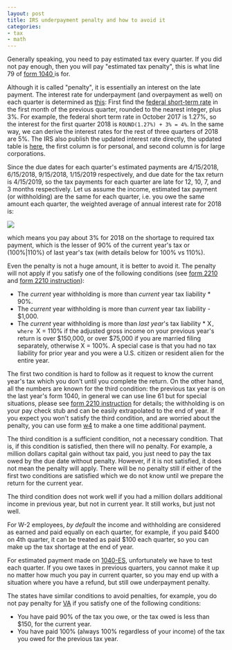 ```yaml
---
layout: post
title: IRS underpayment penalty and how to avoid it
categories:
- tax
- math
---
```


Generally speaking, you need to pay estimated tax every quarter.
If you did not pay enough, then you will pay "estimated tax penalty",
this is what line 79 of [form 1040
](https://www.irs.gov/pub/irs-pdf/f1040.pdf) is for.

Although it is called "penalty", it is essentially an interest on
the late payment. The interest rate for underpayment (and overpayment as well) on each quarter is determined
as [this](https://www.irs.gov/newsroom/interest-rates-remain-the-same-for-the-first-quarter-of-2021):
First find the [federal short-term
rate](https://apps.irs.gov/app/picklist/list/federalRates.html) in
the first month of the previous quarter, rounded to the nearest
integer, plus 3%. For example, the federal short term rate in
October 2017 is 1.27%, so the interest for the first quarter 2018
is `ROUND(1.27%) + 3% = 4%`. In the same way, we can derive the
interest rates for the rest of three quarters of 2018 are 5%.
The IRS also publish the updated interest rate directly, the
updated table is [here](https://www.dol.gov/agencies/ebsa/employers-and-advisers/plan-administration-and-compliance/correction-programs/vfcp/table-of-underpayment-rates),
the first column is for personal, and second column is for large corporations.

Since the due dates for each quarter's estimated payments are 4/15/2018, 6/15/2018, 9/15/2018, 1/15/2019 respectively, and due date for the tax
return is 4/15/2019, so the tax payments for each quarter are late for 12, 10, 7, and 3 months respectively.
Let us assume the income, estimated tax payment (or withholding) are the same for each quarter, i.e. you owe the same amount each quarter,
the weighted average of annual interest rate for 2018 is:

<img src="https://latex.codecogs.com/svg.latex?\small&space;R_{2018} = \frac{1}{4}(\frac{12}{12}\times 4% + \frac{10}{12}\times 5% + \frac{7}{12}\times 5% + \frac{3}{12}\times 5%)=3.08%">

which means you pay about 3% for 2018 on the shortage to required
tax payment, which is the lesser of 90% of the current year's tax
or (100%|110%) of last year's tax (with details below for 100% vs 110%).

Even the penalty is not a huge amount, it is better to avoid it.
The penalty will not apply if you satisfy one of the following
conditions (see [form 2210](https://www.irs.gov/pub/irs-pdf/f2210.pdf)
and [form 2210 instruction](https://www.irs.gov/pub/irs-pdf/f1040.pdf)):

- The _current_ year withholding is more than _current_ year tax liability * 90%.
- The _current_ year withholding is more than _current_ year tax liability - $1,000.
- The _current_ year withholding is more than _last year_'s tax liability * X`, where `X = 110% if the
adjusted gross income on your previous year's return is over $150,000,
or over $75,000 if you are married filing separately, otherwise X = 100%.
A special case is that you had no tax liability for prior year and
you were a U.S. citizen or resident alien for the entire year.

The first two condition is hard to follow as it request to know the
current year's tax which you don't until you complete the return.
On the other hand, all the numbers are known for the third condition:
the previous tax year is on the last year's form 1040, in general
we can use line 61 but for special situations, please see [form
2210 instruction](https://www.irs.gov/pub/irs-pdf/f1040.pdf) for
details; the withholding is on your pay check stub and can be easily
extrapolated to the end of year. If you expect you won't satisfy
the third condition, and are worried about the penalty, you can use
form [w4](https://www.irs.gov/pub/irs-pdf/fw4.pdf) to make a one
time additional payment.

The third condition is a sufficient condition, not a necessary
condition. That is, if this condition is satisfied, then there
will no penalty. For example, a million dollars capital gain without
tax paid, you just need to pay the tax owed by the due date without
penalty. However, if it is not satisfied, it does not mean the
penalty will apply. There will be no penalty still if either of
the first two conditions are satisfied which we do not know until
we prepare the return for the current year.

The third condition does not work well if you had a million dollars
additional income in previous year, but not in current year. It
still works, but just not well.

For W-2 employees, _by default_ the income and withholding are considered
as earned and paid equally on each quarter, for example, if you paid \$400
on 4th quarter, it can be treated as paid \$100 each quarter, so you can
make up the tax shortage at the end of year.

For estimated payment made on
[1040-ES](https://www.irs.gov/pub/irs-pdf/f1040es.pdf), unfortunately we 
have to test each quarter. If you owe taxes in previous quarters, you cannot
make it up no matter how much you pay in current quarter, so you may end up
with a situation where you have a refund, but still owe underpayment penalty.

The states have similar conditions to avoid penalties, for example,
you do not pay penalty for
[VA](https://tax.virginia.gov/sites/default/files/vatax-pdf/2017-form-760c-instructions.pdf)
if you satisfy one of the following conditions:

- You have paid 90% of the tax you owe, or the tax owed is less than $150, for the current year.
- You have paid 100% (always 100% regardless of your income) of the tax you owed for the previous tax year.

